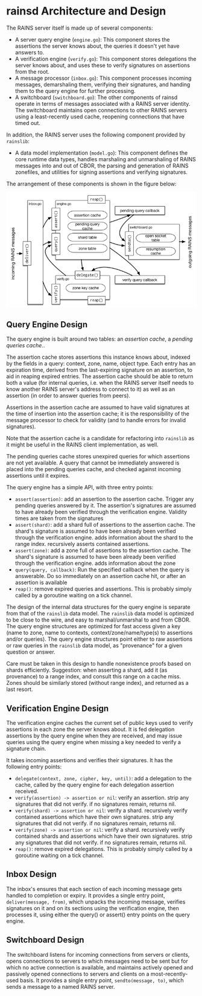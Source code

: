 
# rainsd Architecture and Design

The RAINS server itself is made up of several components:

- A server query engine (`engine.go`): This component stores the assertions
  the server knows about, the queries it doesn't yet have answers to.
- A verification engine (`verify.go`): This component stores delegations the
  server knows about, and uses these to verify signatures on assertions from
  the root.
- A message processor (`inbox.go`): This component processes incoming
  messages, demarshaling them, verifying their signatures, and handing them to
  the query engine for further processing.
- A switchboard (`switchboard.go`): The other components of rainsd operate in
  terms of messages associated with a RAINS server identity. The switchboard
  maintains open connections to other RAINS servers using a least-recently used
  cache, reopening connections that have timed out.

In addition, the RAINS server uses the following component provided by `rainslib`:

- A data model implementation (`model.go`): This component defines the core runtime data types,
  handles marshaling and unmarshaling of RAINS messages into and out of CBOR, the parsing and
  generation of RAINS zonefiles, and utilities for signing assertions and verifying signatures.

The arrangement of these components is shown in the figure below:

![rainsd component diagram](rainsd.png)

## Query Engine Design

The query engine is built around two tables: an *assertion cache*, a
*pending queries cache*..

The assertion cache stores assertions this instance knows about, indexed by
the fields in a query: context, zone, name, object type. Each entry has an
expiration time, derived from the last-expiring signature on an assertion, to
aid in reaping expired entries. The assertion cache should be able to return
both a value (for internal queries, i.e. when the RAINS server itself needs to
know another RAINS server's address to connect to it) as well as an assertion
(in order to answer queries from peers).

Assertions in the assertion cache are assumed to have valid signatures at the
time of insertion into the assertion cache; it is the responsibility of the
message processor to check for validity (and to handle errors for invalid
signatures).

Note that the assertion cache is a candidate for refactoring into `rainslib`
as it might be useful in the RAINS client implementation, as well.

The pending queries cache stores unexpired queries for which assertions are
not yet available. A query that cannot be immediately answered is placed into
the pending queries cache, and checked against incoming assertions until it
expires.

The query engine has a simple API, with three entry points:

- `assert(assertion)`: add an assertion to the assertion cache. Trigger any
   pending queries answered by it. The assertion's signatures are assumed to have
   already been verified through the verification engine. Validity times are
   taken from the signatures
- `assert(shard)`: add a shard full of assertions to the assertion cache. The
   shard's signature is assumed to have been already been verified through the
   verification engine. adds information about the shard to the range index. recursively asserts contained assertions.
- `assert(zone)`: add a zone full of assertions to the assertion cache. The
   shard's signature is assumed to have been already been verified through the
   verification engine. adds information about the zone 
- `query(query, callback)`: Run the specified callback when the query is
   answerable. Do so immediately on an assertion cache hit, or after an assertion
   is available
- `reap()`: remove expired queries and assertions. This is
   probably simply called by a goroutine waiting on a tick channel.

The design of the internal data structures for the query engine is separate
from that of the `rainslib` data model. The `rainslib` data model is optimized
to be close to the wire, and easy to marshal/unmarshal to and from CBOR. The
query engine structures are optimized for fast access given a key (name to
zone, name to contexts, context/zone/name/type(s) to assertions and/or
queries). The query engine structures point either to raw assertions or raw
queries in the `rainslib` data model, as "provenance" for a given question or answer. 

Care must be taken in this design to handle nonexistence proofs based on
shards efficiently. Suggestion: when asserting a shard, add it (as provenance)
to a range index, and consult this range on a cache miss. Zones should be
similarly stored (without range index), and returned as a last resort.

## Verification Engine Design

The verification engine caches the current set of public keys used to verify
assertions in each zone the server knows about. It is fed delegation
assertions by the query engine when they are received, and may issue queries
using the query engine when missing a key needed to verify a signature chain.

It takes incoming assertions and verifies their signatures. It has the following entry points:

- `delegate(context, zone, cipher, key, until)`: add a delegation to the cache, called by the query engine for each delegation assertion received.
- `verify(assertion) -> assertion or nil`: verify an assertion. strip any signatures that did not verify. if no signatures remain, returns nil.
- `verify(shard) -> assertion or nil`: verify a shard. recursively verify contained assertions which have their own signatures. strip any signatures that did not verify. if no signatures remain, returns nil.
- `verify(zone) -> assertion or nil`: verify a shard. recursively verify contained shards and assertions which have their own signatures. strip any signatures that did not verify. if no signatures remain, returns nil.
- `reap()`: remove expired delegations. This is probably simply called by a goroutine waiting on a tick channel.

## Inbox Design

The inbox's ensures that each section of each incoming message gets handled to
completion or expiry. It provides a single entry point, `deliver(message,
from)`, which unpacks the incoming message, verifies signatures on it and on
its sections using the verification engine, then processes it, using either
the query() or assert() entry points on the query engine.

## Switchboard Design

The switchboard listens for incoming connections from servers or clients,
opens connections to servers to which messages need to be sent but for which
no active connection is available, and maintains actively opened and passively
opened connections to servers and clients on a most-recently-used basis. It
provides a single entry point, `sendto(message, to)`, which sends a message to
a named RAINS server.

